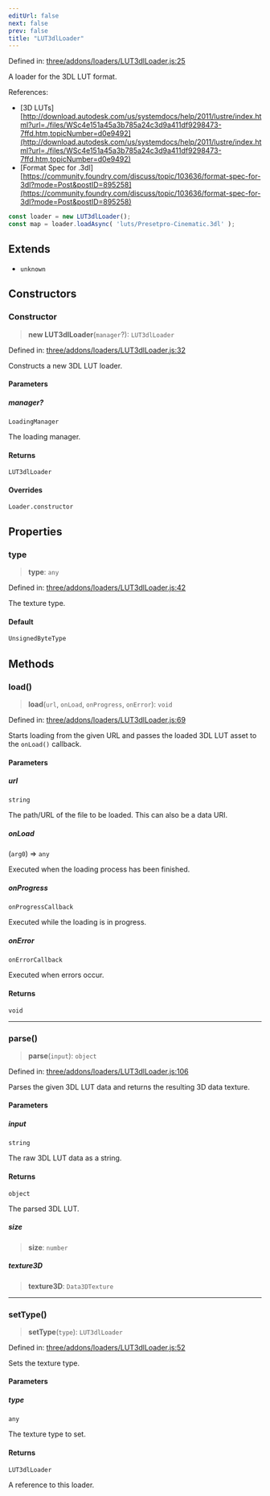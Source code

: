 ```yaml
---
editUrl: false
next: false
prev: false
title: "LUT3dlLoader"
---
```


Defined in: [three/addons/loaders/LUT3dlLoader.js:25](https://github.com/DefinitelyMaybe/three-i18n/blob/fa57b79433d1c349ffb23a78727299c8d4190136/three/addons/loaders/LUT3dlLoader.js#L25)

A loader for the 3DL LUT format.

References:
- [3D LUTs][http://download.autodesk.com/us/systemdocs/help/2011/lustre/index.html?url=./files/WSc4e151a45a3b785a24c3d9a411df9298473-7ffd.htm,topicNumber=d0e9492](http://download.autodesk.com/us/systemdocs/help/2011/lustre/index.html?url=./files/WSc4e151a45a3b785a24c3d9a411df9298473-7ffd.htm,topicNumber=d0e9492)
- [Format Spec for .3dl][https://community.foundry.com/discuss/topic/103636/format-spec-for-3dl?mode=Post&postID=895258](https://community.foundry.com/discuss/topic/103636/format-spec-for-3dl?mode=Post&postID=895258)

```js
const loader = new LUT3dlLoader();
const map = loader.loadAsync( 'luts/Presetpro-Cinematic.3dl' );
```

## Extends

- `unknown`

## Constructors

### Constructor

> **new LUT3dlLoader**(`manager`?): `LUT3dlLoader`

Defined in: [three/addons/loaders/LUT3dlLoader.js:32](https://github.com/DefinitelyMaybe/three-i18n/blob/fa57b79433d1c349ffb23a78727299c8d4190136/three/addons/loaders/LUT3dlLoader.js#L32)

Constructs a new 3DL LUT loader.

#### Parameters

##### manager?

`LoadingManager`

The loading manager.

#### Returns

`LUT3dlLoader`

#### Overrides

`Loader.constructor`

## Properties

### type

> **type**: `any`

Defined in: [three/addons/loaders/LUT3dlLoader.js:42](https://github.com/DefinitelyMaybe/three-i18n/blob/fa57b79433d1c349ffb23a78727299c8d4190136/three/addons/loaders/LUT3dlLoader.js#L42)

The texture type.

#### Default

```ts
UnsignedByteType
```

## Methods

### load()

> **load**(`url`, `onLoad`, `onProgress`, `onError`): `void`

Defined in: [three/addons/loaders/LUT3dlLoader.js:69](https://github.com/DefinitelyMaybe/three-i18n/blob/fa57b79433d1c349ffb23a78727299c8d4190136/three/addons/loaders/LUT3dlLoader.js#L69)

Starts loading from the given URL and passes the loaded 3DL LUT asset
to the `onLoad()` callback.

#### Parameters

##### url

`string`

The path/URL of the file to be loaded. This can also be a data URI.

##### onLoad

(`arg0`) => `any`

Executed when the loading process has been finished.

##### onProgress

`onProgressCallback`

Executed while the loading is in progress.

##### onError

`onErrorCallback`

Executed when errors occur.

#### Returns

`void`

***

### parse()

> **parse**(`input`): `object`

Defined in: [three/addons/loaders/LUT3dlLoader.js:106](https://github.com/DefinitelyMaybe/three-i18n/blob/fa57b79433d1c349ffb23a78727299c8d4190136/three/addons/loaders/LUT3dlLoader.js#L106)

Parses the given 3DL LUT data and returns the resulting 3D data texture.

#### Parameters

##### input

`string`

The raw 3DL LUT data as a string.

#### Returns

`object`

The parsed 3DL LUT.

##### size

> **size**: `number`

##### texture3D

> **texture3D**: `Data3DTexture`

***

### setType()

> **setType**(`type`): `LUT3dlLoader`

Defined in: [three/addons/loaders/LUT3dlLoader.js:52](https://github.com/DefinitelyMaybe/three-i18n/blob/fa57b79433d1c349ffb23a78727299c8d4190136/three/addons/loaders/LUT3dlLoader.js#L52)

Sets the texture type.

#### Parameters

##### type

`any`

The texture type to set.

#### Returns

`LUT3dlLoader`

A reference to this loader.
